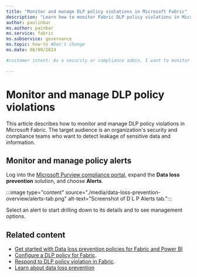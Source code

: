 ```yaml
---
title: "Monitor and manage DLP policy violations in Microsoft Fabric"
description: "Learn how to monitor Fabric DLP policy violations in Microsoft Fabric."
author: paulinbar
ms.author: painbar
ms.service: fabric
ms.subservice: governance
ms.topic: how-to #Don't change
ms.date: 08/09/2024

#customer intent: As a security or compliance admin, I want to monitor DLP policy violations and alerts in order to prevent leakage of sensitive data and information in Fabric.

---
```


# Monitor and manage DLP policy violations

This article describes how to monitor and manage DLP policy violations in Microsoft Fabric. The target audience is an organization's security and compliance teams who want to detect leakage of sensitive data and information.

## Monitor and manage policy alerts

Log into the [Microsoft Purview compliance portal](https://go.microsoft.com/fwlink/p/?linkid=2077149), expand the **Data loss prevention** solution, and choose **Alerts**.

:::image type="content" source="./media/data-loss-prevention-overview/alerts-tab.png" alt-text="Screenshot of D L P Alerts tab.":::

Select an alert to start drilling down to its details and to see management options.

## Related content

* [Get started with Data loss prevention policies for Fabric and Power BI](/purview/dlp-powerbi-get-started)
* [Configure a DLP policy for Fabric](./data-loss-prevention-configure.md).
* [Respond to DLP policy violation in Fabric](./data-loss-prevention-respond.md).
* [Learn about data loss prevention](/purview/dlp-learn-about-dlp)